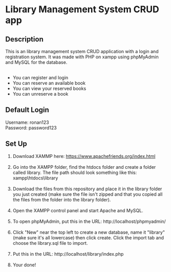 # Library Management System CRUD app
## Description
This is an library management system CRUD application with a login and registration system. It was made with PHP on xampp using phpMyAdmin and MySQL for the database.<br><br>

- You can register and login
- You can reserve an available book
- You can view your reserved books
- You can unreserve a book

## Default Login
Username: ronan123
<br>
Password: password123

## Set Up
1) Download XAMMP here: https://www.apachefriends.org/index.html<br><br>
2) Go into the XAMPP folder, find the htdocs folder and create a folder called library. The file path should look something like this: xampp\htdocs\library<br><br>
3) Download the files from this repository and place it in the library folder you just created (make sure the file isn't zipped and that you copied all the files from the folder into the library folder).<br><br>
4) Open the XAMPP control panel and start Apache and MySQL.<br><br>
5) To open phpMyAdmin, put this in the URL: http://localhost/phpmyadmin/<br><br>
6) Click "New" near the top left to create a new database, name it "library" (make sure it's all lowercase) then click create. Click the import tab and choose the library.sql file to import.<br><br>
7) Put this in the URL: http://localhost/library/index.php<br><br>
8) Your done!
